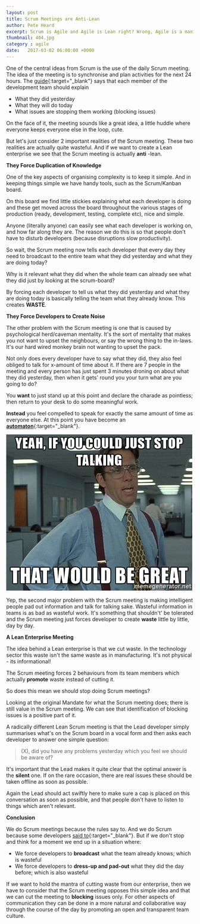 ```yaml
---
layout: post
title: Scrum Meetings are Anti-Lean
author: Pete Heard
excerpt: Scrum is Agile and Agile is Lean right? Wrong, Agile is a manifesto and Lean is a concept. And sometimes Agile creates waste which is not Lean. 
thumbnail: 404.jpg
category : agile
date:   2017-03-02 06:00:00 +0000
---
```


One of the central ideas from Scrum is the use of the daily Scrum meeting. The idea of the meeting is to synchronise and plan activities for the next 24 hours. The [guide](http://www.scrumguides.org/docs/scrumguide/v2016/2016-Scrum-Guide-US.pdf#zoom=100){:target="_blank"} says that each member of the development team should explain

- What they did yesterday
- What they will do today
- What issues are stopping them working (blocking issues)

On the face of it, the meeting sounds like a great idea, a little huddle where everyone keeps everyone else in the loop, cute.

But let's just consider 2 important realities of the Scrum meeting. These two realities are actually quite wasteful. And if we want to create a Lean enterprise we see that the Scrum meeting is actually **anti** -lean.

**They Force Duplication of Knowledge**

One of the key aspects of organising complexity is to keep it simple. And in keeping things simple we have handy tools, such as the Scrum/Kanban board.

On this board we find little stickies explaining what each developer is doing and these get moved across the board throughout the various stages of production (ready, development, testing, complete etc), nice and simple.

Anyone (literally anyone) can easily see what each developer is working on, and how far along they are. The reason we do this is so that people don't have to disturb developers (because disruptions slow productivity).

So wait, the Scrum meeting now tells each developer that every day they need to broadcast to the entire team what they did yesterday and what they are doing today?

Why is it relevant what they did when the whole team can already see what they did just by looking at the scrum-board?

By forcing each developer to tell us what they did yesterday and what they are doing today is basically telling the team what they already know. This creates **WASTE**.

**They Force Developers to Create Noise**

The other problem with the Scrum meeting is one that is caused by psychological herd/caveman mentality. It's the sort of mentality that makes you not want to upset the neighbours, or say the wrong thing to the in-laws. It's our hard wired monkey brain not wanting to upset the pack.

Not only does every developer have to say what they did, they also feel obliged to talk for x-amount of time about it. If there are 7 people in the meeting and every person has just spent 3 minutes droning on about what they did yesterday, then when it gets' round you your turn what are you going to do?

You **want** to just stand up at this point and declare the charade as pointless; then return to your desk to do some meaningful work.

**Instead** you feel compelled to speak for exactly the same amount of time as everyone else. At this point you have become an [**automaton**](https://en.wikipedia.org/wiki/Automaton){:target="_blank"}.

![Waiting for someone to stop talking](images/1_image.jpg "Waiting for someone to stop talking")

Yep, the second major problem with the Scrum meeting is making intelligent people pad out information and talk for talking sake. Wasteful information in teams is as bad as wasteful work. It's something that shouldn't' be tolerated and the Scrum meeting just forces developer to create **waste** little by little, day by day.

**A Lean Enterprise Meeting**

The idea behind a Lean enterprise is that we cut waste. In the technology sector this waste isn't the same waste as in manufacturing. It's not physical - its informational!

The Scrum meeting forces 2 behaviours from its team members which actually **promote** waste instead of cutting it.

So does this mean we should stop doing Scrum meetings?

Looking at the original Mandate for what the Scrum meeting does; there is still value in the Scrum meeting. We can see that identification of blocking issues is a positive part of it.

A radically different Lean Scrum meeting is that the Lead developer simply summarises what's on the Scrum board in a vocal form and then asks each developer to answer one simple question:

> (X), did you have any problems yesterday which you feel we should be aware of?


It's important that the Lead makes it quite clear that the optimal answer is the **silent** one. If on the rare occasion, there are real issues these should be taken offline as soon as possible.

Again the Lead should act swiftly here to make sure a cap is placed on this conversation as soon as possible, and that people don't have to listen to things which aren't relevant.

**Conclusion**

We do Scrum meetings because the rules say to. And we do Scrum because some developers [said to](http://agilemanifesto.org/history.html){:target="_blank"}. But if we don't stop and think for a moment we end up in a situation where:

- We force developers to **broadcast** what the team already knows; which is wasteful
- We force developers to **dress-up and pad-out** what they did the day before; which is also wasteful

If we want to hold the mantra of cutting waste from our enterprise, then we have to consider that the Scrum meeting opposes this simple idea and that we can cut the meeting to **blocking** issues only. For other aspects of communication they can be done in a more natural and collaborative way through the course of the day by promoting an open and transparent team culture.